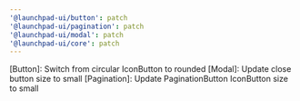 ```yaml
---
'@launchpad-ui/button': patch
'@launchpad-ui/pagination': patch
'@launchpad-ui/modal': patch
'@launchpad-ui/core': patch
---
```


[Button]: Switch from circular IconButton to rounded
[Modal]: Update close button size to small
[Pagination]: Update PaginationButton IconButton size to small

